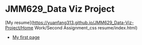 # JMM629_Data Viz Project

[My resume](https://yuanfang313.github.io/JMM629_Data-Viz-Project/Home Work/Second Assignment_css resume/index.html)
* [My first page](https://yuanfang313.github.io/CIM690_Prototyping/my-firstPage/myFirstPage.html)
